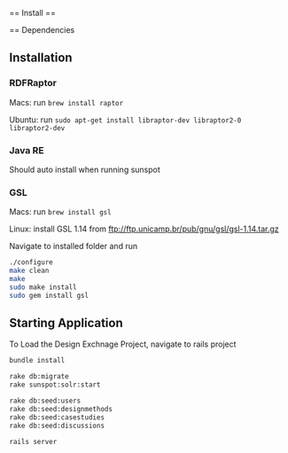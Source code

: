 == Install ==

== Dependencies 
## Installation ##

### RDFRaptor ###
Macs: run `brew install raptor`

Ubuntu: run `sudo apt-get install libraptor-dev libraptor2-0 libraptor2-dev`

### Java RE ###

Should auto install when running sunspot

### GSL ###

Macs: run `brew install gsl`

Linux: install GSL 1.14 from ftp://ftp.unicamp.br/pub/gnu/gsl/gsl-1.14.tar.gz

Navigate to installed folder and run

```bash
./configure
make clean
make
sudo make install
sudo gem install gsl
```

## Starting Application ##

To Load the Design Exchnage Project, navigate to rails project

```bash
bundle install

rake db:migrate
rake sunspot:solr:start

rake db:seed:users
rake db:seed:designmethods
rake db:seed:casestudies
rake db:seed:discussions

rails server
```
